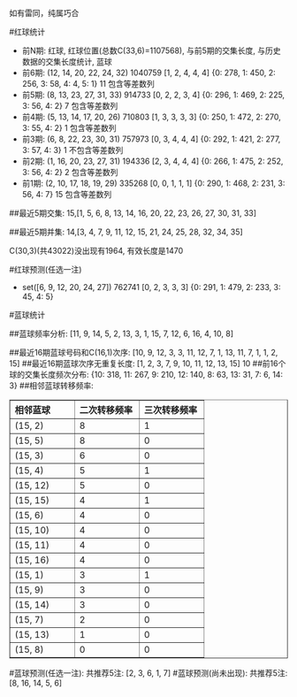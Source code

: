 <!-- 
.. title: 双色球2010074期(2010-06-29)数据分析报告
.. slug: slott-2010074-2010-06-29-report
.. date: 2010-06-30 08:00:00 UTC+08:00
.. tags: Lottery
.. link: 
.. description: 
.. type: text
-->

如有雷同，纯属巧合

<!-- TEASER_END-->

#红球统计

- 前N期: 红球, 红球位置(总数C(33,6)=1107568), 与前5期的交集长度, 与历史数据的交集长度统计, 蓝球
- 前6期: (12, 14, 20, 22, 24, 32) 1040759 [1, 2, 4, 4, 4] {0: 278, 1: 450, 2: 256, 3: 58, 4: 4, 5: 1} 11 包含等差数列
- 前5期: (8, 13, 23, 27, 31, 33) 914733 [0, 2, 2, 3, 4] {0: 296, 1: 469, 2: 225, 3: 56, 4: 2} 7 包含等差数列
- 前4期: (5, 13, 14, 17, 20, 26) 710803 [1, 3, 3, 3, 3] {0: 250, 1: 472, 2: 270, 3: 55, 4: 2} 1 包含等差数列
- 前3期: (6, 8, 22, 23, 30, 31) 757973 [0, 3, 4, 4, 4] {0: 292, 1: 421, 2: 277, 3: 57, 4: 3} 1 不包含等差数列
- 前2期: (1, 16, 20, 23, 27, 31) 194336 [2, 3, 4, 4, 4] {0: 266, 1: 475, 2: 252, 3: 56, 4: 2} 2 包含等差数列
- 前1期: (2, 10, 17, 18, 19, 29) 335268 [0, 0, 1, 1, 1] {0: 290, 1: 468, 2: 231, 3: 56, 4: 7} 15 包含等差数列

##最近5期交集:
15,[1, 5, 6, 8, 13, 14, 16, 20, 22, 23, 26, 27, 30, 31, 33]

##最近5期并集:
14,[3, 4, 7, 9, 11, 12, 15, 21, 24, 25, 28, 32, 34, 35]

C(30,3)(共43022)没出现有1964, 
有效长度是1470

#红球预测(任选一注)

- set([6, 9, 12, 20, 24, 27]) 762741 [0, 2, 3, 3, 3] {0: 291, 1: 479, 2: 233, 3: 45, 4: 5}

#蓝球统计

##蓝球频率分析:
[11, 9, 14, 5, 2, 13, 3, 1, 15, 7, 12, 6, 16, 4, 10, 8]

##最近16期蓝球号码和C(16,1)次序:
[10, 9, 12, 3, 3, 11, 12, 7, 1, 13, 11, 7, 1, 1, 2, 15]
##最近16期蓝球次序无重复长度:
[1, 2, 3, 7, 9, 10, 11, 12, 13, 15] 10
##前16个球的交集长度频次分布:
{10: 318, 11: 267, 9: 210, 12: 140, 8: 63, 13: 31, 7: 6, 14: 3}
##相邻蓝球转移频率:
<table border="1" class="table table-striped dataframe">
  <thead>
    <tr style="text-align: left;">
      <th style="min-width: 100px;">相邻蓝球</th>
      <th style="min-width: 100px;">二次转移频率</th>
      <th style="min-width: 100px;">三次转移频率</th>
    </tr>
  </thead>
  <tbody>
    <tr>
      <td>  (15, 2)</td>
      <td> 8</td>
      <td> 1</td>
    </tr>
    <tr>
      <td>  (15, 5)</td>
      <td> 8</td>
      <td> 0</td>
    </tr>
    <tr>
      <td>  (15, 3)</td>
      <td> 6</td>
      <td> 0</td>
    </tr>
    <tr>
      <td>  (15, 4)</td>
      <td> 5</td>
      <td> 1</td>
    </tr>
    <tr>
      <td> (15, 12)</td>
      <td> 5</td>
      <td> 0</td>
    </tr>
    <tr>
      <td> (15, 15)</td>
      <td> 4</td>
      <td> 1</td>
    </tr>
    <tr>
      <td>  (15, 6)</td>
      <td> 4</td>
      <td> 0</td>
    </tr>
    <tr>
      <td> (15, 10)</td>
      <td> 4</td>
      <td> 0</td>
    </tr>
    <tr>
      <td> (15, 11)</td>
      <td> 4</td>
      <td> 0</td>
    </tr>
    <tr>
      <td> (15, 16)</td>
      <td> 4</td>
      <td> 0</td>
    </tr>
    <tr>
      <td>  (15, 1)</td>
      <td> 3</td>
      <td> 1</td>
    </tr>
    <tr>
      <td>  (15, 9)</td>
      <td> 3</td>
      <td> 0</td>
    </tr>
    <tr>
      <td> (15, 14)</td>
      <td> 3</td>
      <td> 0</td>
    </tr>
    <tr>
      <td>  (15, 7)</td>
      <td> 2</td>
      <td> 0</td>
    </tr>
    <tr>
      <td> (15, 13)</td>
      <td> 1</td>
      <td> 0</td>
    </tr>
    <tr>
      <td>  (15, 8)</td>
      <td> 0</td>
      <td> 0</td>
    </tr>
  </tbody>
</table>
#蓝球预测(任选一注):
共推荐5注: [2, 3, 6, 1, 7]
#蓝球预测(尚未出现):
共推荐5注: [8, 16, 14, 5, 6]

